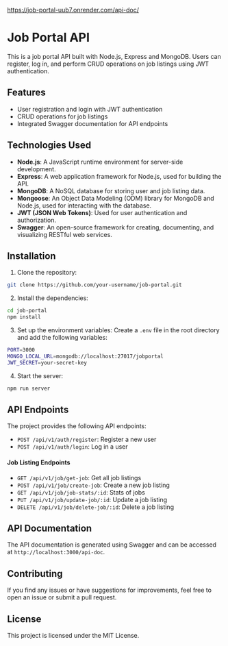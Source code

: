https://job-portal-uub7.onrender.com/api-doc/

# Job Portal API

This is a job portal API built with Node.js, Express and MongoDB. Users can register, log in, and perform CRUD operations on job listings using JWT authentication.




## Features

-   User registration and login with JWT authentication
-   CRUD operations for job listings
-   Integrated Swagger documentation for API endpoints

## Technologies Used
-   **Node.js**: A JavaScript runtime environment for server-side development.
-   **Express**: A web application framework for Node.js, used for building the API.
-   **MongoDB**: A NoSQL database for storing user and job listing data.
-   **Mongoose**: An Object Data Modeling (ODM) library for MongoDB and Node.js, used for interacting with the database.
-   **JWT (JSON Web Tokens)**: Used for user authentication and authorization.
-   **Swagger**: An open-source framework for creating, documenting, and visualizing RESTful web services.

## Installation

1.  Clone the repository:
```bash
git clone https://github.com/your-username/job-portal.git
```
2.  Install the dependencies:
```bash
cd job-portal
npm install
```
3.  Set up the environment variables:
            Create a `.env` file in the root directory and add the following variables:
  ```bash
PORT=3000
MONGO_LOCAL_URL=mongodb://localhost:27017/jobportal 
JWT_SECRET=your-secret-key
```
4.  Start the server:
```bash
npm run server
```

## API Endpoints

The project provides the following API endpoints:

-   `POST /api/v1/auth/register`: Register a new user
-   `POST /api/v1/auth/login`: Log in a user
#### Job Listing Endpoints
-   `GET /api/v1/job/get-job`: Get all job listings
-   `POST /api/v1/job/create-job`: Create a new job listing
-   `GET /api/v1/job/job-stats/:id`: Stats of jobs
-   `PUT /api/v1/job/update-job/:id`: Update a job listing
-   `DELETE /api/v1/job/delete-job/:id`: Delete a job listing


## API Documentation

The API documentation is generated using Swagger and can be accessed at `http://localhost:3000/api-doc`.

## Contributing

If you find any issues or have suggestions for improvements, feel free to open an issue or submit a pull request.

## License

This project is licensed under the MIT License.
